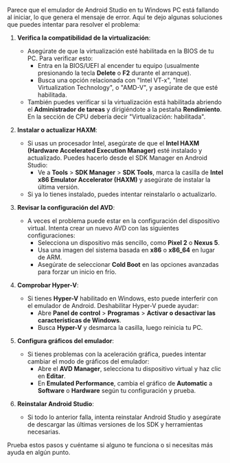 Parece que el emulador de Android Studio en tu Windows PC está fallando al iniciar, lo que genera el mensaje de error. Aquí te dejo algunas soluciones que puedes intentar para resolver el problema:

1. **Verifica la compatibilidad de la virtualización**:
   - Asegúrate de que la virtualización esté habilitada en la BIOS de tu PC. Para verificar esto:
     - Entra en la BIOS/UEFI al encender tu equipo (usualmente presionando la tecla **Delete** o **F2** durante el arranque).
     - Busca una opción relacionada con "Intel VT-x", "Intel Virtualization Technology", o "AMD-V", y asegúrate de que esté habilitada.
   - También puedes verificar si la virtualización está habilitada abriendo el **Administrador de tareas** y dirigiéndote a la pestaña **Rendimiento**. En la sección de CPU debería decir "Virtualización: habilitada".

2. **Instalar o actualizar HAXM**:
   - Si usas un procesador Intel, asegúrate de que el **Intel HAXM (Hardware Accelerated Execution Manager)** esté instalado y actualizado. Puedes hacerlo desde el SDK Manager en Android Studio:
     - Ve a **Tools** > **SDK Manager** > **SDK Tools**, marca la casilla de **Intel x86 Emulator Accelerator (HAXM)** y asegúrate de instalar la última versión.
   - Si ya lo tienes instalado, puedes intentar reinstalarlo o actualizarlo.

3. **Revisar la configuración del AVD**:
   - A veces el problema puede estar en la configuración del dispositivo virtual. Intenta crear un nuevo AVD con las siguientes configuraciones:
     - Selecciona un dispositivo más sencillo, como **Pixel 2** o **Nexus 5**.
     - Usa una imagen del sistema basada en **x86** o **x86_64** en lugar de ARM.
     - Asegúrate de seleccionar **Cold Boot** en las opciones avanzadas para forzar un inicio en frío.

4. **Comprobar Hyper-V**:
   - Si tienes **Hyper-V** habilitado en Windows, esto puede interferir con el emulador de Android. Deshabilitar Hyper-V puede ayudar:
     - Abre **Panel de control** > **Programas** > **Activar o desactivar las características de Windows**.
     - Busca **Hyper-V** y desmarca la casilla, luego reinicia tu PC.

5. **Configura gráficos del emulador**:
   - Si tienes problemas con la aceleración gráfica, puedes intentar cambiar el modo de gráficos del emulador:
     - Abre el **AVD Manager**, selecciona tu dispositivo virtual y haz clic en **Editar**.
     - En **Emulated Performance**, cambia el gráfico de **Automatic** a **Software** o **Hardware** según tu configuración y prueba.

6. **Reinstalar Android Studio**:
   - Si todo lo anterior falla, intenta reinstalar Android Studio y asegúrate de descargar las últimas versiones de los SDK y herramientas necesarias.

Prueba estos pasos y cuéntame si alguno te funciona o si necesitas más ayuda en algún punto.